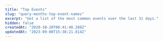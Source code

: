 ```yaml
---
title: "Top Events"
slug: "query-months-top-event-names"
excerpt: "Get a list of the most common events over the last 31 days."
hidden: false
createdAt: "2020-10-20T00:41:48.208Z"
updatedAt: "2023-09-08T15:38:21.814Z"
---
```

